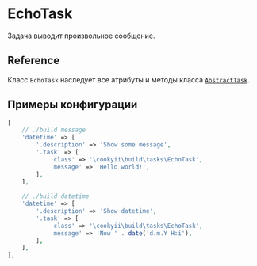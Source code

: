EchoTask
========

Задача выводит произвольное сообщение.

Reference
---------

Класс `EchoTask` наследует все атрибуты и методы класса [`AbstractTask`][].

Примеры конфигурации
--------------------
```php
[
    // ./build message
    'datetime' => [
        '.description' => 'Show some message',
        '.task' => [
            'class' => '\cookyii\build\tasks\EchoTask',
            'message' => 'Hello world!',
        ],
    ],
    
    // ./build datetime
    'datetime' => [
        '.description' => 'Show datetime',
        '.task' => [
            'class' => '\cookyii\build\tasks\EchoTask',
            'message' => 'Now ' . date('d.m.Y H:i'),
        ],
    ],
],
```

[`AbstractTask`]: 03-reference-abstract-task.md